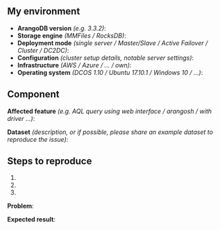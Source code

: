 ## My environment

* __ArangoDB version__ _(e.g. 3.3.2)_: 
* __Storage engine__ _(MMFiles / RocksDB)_: 
* __Deployment mode__ _(single server / Master/Slave / Active Failover / Cluster / DC2DC)_: 
* __Configuration__ _(cluster setup details, notable server settings)_: 
* __Infrastructure__ _(AWS / Azure / ... / own)_: 
* __Operating system__ _(DCOS 1.10 / Ubuntu 17.10.1 / Windows 10 / ...)_: 

## Component

__Affected feature__
_(e.g. AQL query using web interface / arangosh / with driver ...)_:


__Dataset__
 _(description, or if possible, please share an example dataset to reproduce the issue)_:


## Steps to reproduce

1.
2.
3.

__Problem__:

__Expected result__:

